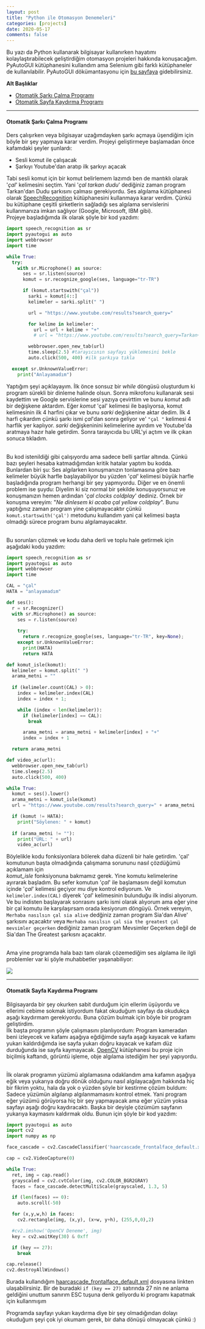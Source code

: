 ```yaml
---
layout: post
title: "Python ile Otomasyon Denemeleri"
categories: [projects]
date: 2020-05-17
comments: false
---
```


Bu yazı da Python kullanarak bilgisayar kullanırken hayatımı kolaylaştırabilecek geliştirdiğim otomasyon projeleri hakkında konuşacağım.<br>
PyAutoGUI kütüphanesini kullandım ama Selenium gibi farklı kütüphaneler de kullanılabilir. PyAutoGUI dökümantasyonu için 
[bu sayfaya](https://pyautogui.readthedocs.io/en/latest/) gidebilirsiniz.<br>

**Alt Başlıklar**
- [Otomatik Şarkı Çalma Programı](#otomatik-şarkı-çalma-programı)
- [Otomatik Sayfa Kaydırma Programı](#otomatik-sayfa-kaydırma-programı)

---

#### **Otomatik Şarkı Çalma Programı**

Ders çalışırken veya bilgisayar uzağımdayken şarkı açmaya üşendiğim için böyle bir şey yapmaya karar verdim. Projeyi geliştirmeye başlamadan önce kafamdaki şeyler şunlardı:

- Sesli komut ile çalışacak
- Şarkıyı Youtube'dan aratıp ilk şarkıyı açacak

Tabi sesli komut için bir komut belirlemem lazımdı ben de mantıklı olarak '*çal*' kelimesini seçtim. Yani '*çal tarkan dudu*' dediğiniz zaman program Tarkan'dan Dudu şarkısını çalması gerekiyordu. Ses algılama kütüphanesi olarak [SpeechRecognition](https://pypi.org/project/SpeechRecognition/) kütüphanesini kullanmaya karar verdim. Çünkü bu kütüphane çeşitli şirketlerin sağladığı ses algılama servislerini kullanmanıza imkan sağlıyor (Google, Microsoft, IBM gibi). <br> 
Projeye başladığımda ilk olarak şöyle bir kod yazdım:

```python
import speech_recognition as sr
import pyautogui as auto
import webbrowser
import time

while True:
  try:
    with sr.Microphone() as source:
      ses = sr.listen(source)
      komut = sr.recognize_google(ses, language="tr-TR")

      if (komut.startswith("çal"))
        sarki = komut[4::]
        kelimeler = sarki.split(" ")

        url = "https://www.youtube.com/results?search_query="

        for kelime in kelimeler:
          url = url + kelime + "+"
          # url = "https://www.youtube.com/results?search_query=Tarkan+dudu+dinle" gibi

        webbrowser.open_new_tab(url)
        time.sleep(2.5) #tarayıcının sayfayı yüklemesini bekle
        auto.click(500, 400) #ilk şarkıya tıkla

  except sr.UnknownValueError:
    print("Anlayamadım")
```

Yaptığım şeyi açıklayayım. İlk önce sonsuz bir *while* döngüsü oluşturdum ki program sürekli bir dinleme halinde olsun. Sonra mikrofonu kullanarak sesi kaydettim ve Google servislerine sesi yazıya çevirttim ve bunu *komut* adlı bir değişkene aktardım. Eğer *komut* 'çal' kelimesi ile başlıyorsa, komut kelimesinin ilk 4 harfini çıkar ve bunu *sarki* değişkenine aktar dedim. İlk 4 harfi çıkardım çünkü şarkı ismi *çal*'dan sonra geliyor ve' `"çal "` kelimesi 4 harflik yer kaplıyor. *sarki* değişkeninini kelimelerine ayırdım ve Youtube'da aratmaya hazır hale getirdim. Sonra tarayıcıda bu URL'yi açtım ve ilk çıkan sonuca tıkladım. <br> <br>

Bu kod istenildiği gibi çalışıyordu ama sadece belli şartlar altında. Çünkü bazı şeyleri hesaba katmadığımdan kritik hatalar yaptım bu kodda. Bunlardan biri şu: Ses algılarken konuşmanızın tonlamasına göre bazı kelimeler büyük harfle başlayabiliyor bu yüzden '*çal*' kelimesi büyük harfle başladığında program herhangi bir şey yapmıyordu. Diğer ve en önemli problem ise şuydu: Diyelim ki siz normal bir şekilde konuşuyorsunuz ve konuşmanızın hemen ardından '*çal clocks coldplay*' dediniz. Örnek bir konuşma vereyim: "*Ne dinlesem ki acaba çal yellow coldplay*". Bunu yaptığınız zaman program yine çalışmayacaktır çünkü 
`komut.startswith('çal')` metodunu kullandım yani çal kelimesi başta olmadığı sürece program bunu algılamayacaktır.<br><br>

Bu sorunları çözmek ve kodu daha derli ve toplu hale getirmek için aşağıdaki kodu yazdım:

```python
import speech_recognition as sr
import pyautogui as auto
import webbrowser
import time

CAL = "çal"
HATA = "anlayamadım"

def ses():
  r = sr.Recognizer()
  with sr.Microphone() as source:
    ses = r.listen(source)
    
    try:
      return r.recognize_google(ses, language="tr-TR", key=None);
    except sr.UnknownValueError:
      print(HATA)
      return HATA

def komut_isle(komut):
  kelimeler = komut.split(" ")
  arama_metni = ""
  
  if (kelimeler.count(CAL) > 0):
    index = kelimeler.index(CAL)
    index = index + 1;

    while (index < len(kelimeler)):
      if (kelimeler[index] == CAL):
        break

      arama_metni = arama_metni + kelimeler[index] + "+"
      index = index + 1

  return arama_metni

def video_ac(url):
  webbrowser.open_new_tab(url)
  time.sleep(2.5)
  auto.click(500, 400)

while True:
  komut = ses().lower()
  arama_metni = komut_isle(komut)
  url = "https://www.youtube.com/results?search_query=" + arama_metni

  if (komut != HATA):
    print("Söylenen: " + komut)
  
  if (arama_metni != ""):
    print("URL: " + url)
    video_ac(url)
```

Böylelikle kodu fonksiyonlara bölerek daha düzenli bir hale getirdim. 'çal' komutunun başta olmadığında çalışmama sorununu nasıl çözdüğümü açıklamam için   
*komut_isle* fonksiyonuna bakmamız gerek. Yine komutu kelimelerine ayırarak başladım. Bu sefer komutun '*çal*' ile başlamasını değil komutun içinde '*çal*' kelimesi geçiyor mu diye kontrol ediyorum. Ve `kelimeler.index(CAL)` diyerek '*çal*' kelimesinin bulunduğu ilk indisi alıyorum. Ve bu indisten başlayarak sonrasını şarkı ismi olarak alıyorum ama eğer yine bir çal komutu ile karşılaşırsam orada kesiyorum döngüyü. Örnek vereyim, `Merhaba nasılsın çal sia alive` dedğiniz zaman program Sia'dan Alive' şarkısını açacaktır veya `Merhaba nasılsın çal sia the greatest çal mevsimler geçerken` dediğiniz zaman program Mevsimler Geçerken değil de Sia'dan The Greatest şarkısnı açacaktır.<br><br>

Ama yine programda hala bazı tam olarak çözemediğim ses algılama ile ilgli problemler var ki şöyle muhabbetler yaşanabiliyor:

![](../../../../assets/img/pyoto0.jpg)

---

#### **Otomatik Sayfa Kaydırma Programı**

Bilgisayarda bir şey okurken sabit durduğum için ellerim üşüyordu ve ellerimi cebime sokmak istiyordum fakat okuduğum sayfayı da okudukça aşağı kaydırmam gerekiyordu. Buna çözüm bulmak için böyle bir program geliştirdim.<br>
İlk başta programın şöyle çalışmasını planlıyordum: Program kameradan beni izleyecek ve kafamı aşağıya eğdiğimde sayfa aşağı kayacak ve kafamı yukarı kaldırdığımda ise sayfa yukarı doğru kayacak ve kafam düz durduğunda ise sayfa kaymayacak. [OpenCV]() kütüphanesi bu proje için biçilmiş kaftandı, görüntü işleme, obje algılama istediğim her şeyi yapıyordu.<br><br>

İlk olarak programın yüzümü algılamasına odaklandım ama kafamın aşağıya eğik veya yukarıya doğru dönük olduğunu nasıl algılayacağım hakkında hiç bir fikrim yoktu, hala da yok o yüzden şöyle bir kestirme çözüm buldum: Sadece yüzümün algılanıp algılanmamasını kontrol etmek. Yani program eğer yüzümü görüyorsa hiç bir şey yapmayacak ama eğer yüzüm yoksa sayfayı aşağı doğru kaydıracaktı. Başka bir deyişle çözümüm sayfanın yukarıya kaymasını kaldırmak oldu. Bunun için şöyle bir kod yazdım:

``` python
import pyautogui as auto
import cv2
import numpy as np

face_cascade = cv2.CascadeClassifier('haarcascade_frontalface_default.xml')

cap = cv2.VideoCapture(0)

while True:
  ret, img = cap.read()
  grayscaled = cv2.cvtColor(img, cv2.COLOR_BGR2GRAY)
  faces = face_cascade.detectMultiScale(grayscaled, 1.3, 5)

  if (len(faces) == 0):
    auto.scroll(-50)

  for (x,y,w,h) in faces:
    cv2.rectangle(img, (x,y), (x+w, y+h), (255,0,0),2)

  #cv2.imshow('OpenCV Deneme', img)
  key = cv2.waitKey(30) & 0xff

  if (key == 27):
    break

cap.release()
cv2.destroyAllWindows()
```

Burada kullandığım [haarcascade_frontalface_default.xml](https://github.com/opencv/opencv/blob/master/data/haarcascades/haarcascade_frontalface_default.xml) dosyasına linkten ulaşabilirsiniz. Bir de buradaki `if (key == 27)` satırında 27 nin ne anlama geldiğini unuttum sanırım ESC tuşuna denk geliyordu ki programı kapatmak için kullanmışım <br>

Programda sayfayı yukarı kaydırma diye bir şey olmadığından dolayı okuduğum şeyi çok iyi okumam gerek, bir daha dönüşü olmayacak çünkü :) <br>
